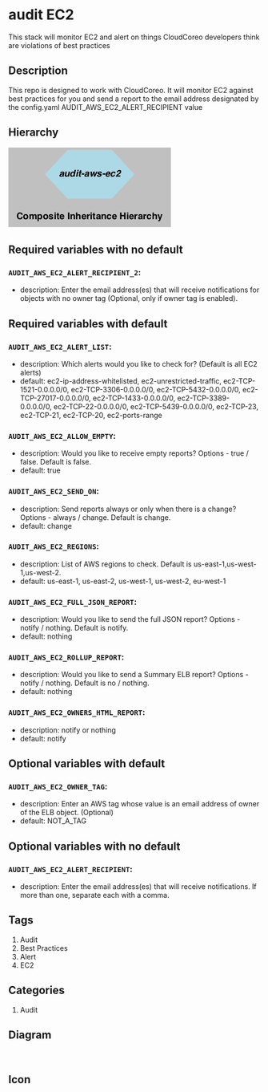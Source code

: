 audit EC2
============================
This stack will monitor EC2 and alert on things CloudCoreo developers think are violations of best practices


## Description
This repo is designed to work with CloudCoreo. It will monitor EC2 against best practices for you and send a report to the email address designated by the config.yaml AUDIT&#95;AWS&#95;EC2&#95;ALERT&#95;RECIPIENT value


## Hierarchy
![composite inheritance hierarchy](https://raw.githubusercontent.com/CloudCoreo/audit-aws-ec2/master/images/hierarchy.png "composite inheritance hierarchy")



## Required variables with no default

### `AUDIT_AWS_EC2_ALERT_RECIPIENT_2`:
  * description: Enter the email address(es) that will receive notifications for objects with no owner tag (Optional, only if owner tag is enabled).


## Required variables with default

### `AUDIT_AWS_EC2_ALERT_LIST`:
  * description: Which alerts would you like to check for? (Default is all EC2 alerts)
  * default: ec2-ip-address-whitelisted, ec2-unrestricted-traffic, ec2-TCP-1521-0.0.0.0/0, ec2-TCP-3306-0.0.0.0/0, ec2-TCP-5432-0.0.0.0/0, ec2-TCP-27017-0.0.0.0/0, ec2-TCP-1433-0.0.0.0/0, ec2-TCP-3389-0.0.0.0/0, ec2-TCP-22-0.0.0.0/0, ec2-TCP-5439-0.0.0.0/0, ec2-TCP-23, ec2-TCP-21, ec2-TCP-20, ec2-ports-range

### `AUDIT_AWS_EC2_ALLOW_EMPTY`:
  * description: Would you like to receive empty reports? Options - true / false. Default is false.
  * default: true

### `AUDIT_AWS_EC2_SEND_ON`:
  * description: Send reports always or only when there is a change? Options - always / change. Default is change.
  * default: change

### `AUDIT_AWS_EC2_REGIONS`:
  * description: List of AWS regions to check. Default is us-east-1,us-west-1,us-west-2.
  * default: us-east-1, us-east-2, us-west-1, us-west-2, eu-west-1

### `AUDIT_AWS_EC2_FULL_JSON_REPORT`:
  * description: Would you like to send the full JSON report? Options - notify / nothing. Default is notify.
  * default: nothing

### `AUDIT_AWS_EC2_ROLLUP_REPORT`:
  * description: Would you like to send a Summary ELB report? Options - notify / nothing. Default is no / nothing.
  * default: nothing

### `AUDIT_AWS_EC2_OWNERS_HTML_REPORT`:
  * description: notify or nothing
  * default: notify


## Optional variables with default

### `AUDIT_AWS_EC2_OWNER_TAG`:
  * description: Enter an AWS tag whose value is an email address of owner of the ELB object. (Optional)
  * default: NOT_A_TAG


## Optional variables with no default

### `AUDIT_AWS_EC2_ALERT_RECIPIENT`:
  * description: Enter the email address(es) that will receive notifications. If more than one, separate each with a comma.

## Tags
1. Audit
1. Best Practices
1. Alert
1. EC2

## Categories
1. Audit



## Diagram
![diagram](https://raw.githubusercontent.com/CloudCoreo/audit-aws-ec2/master/images/diagram.png "diagram")


## Icon


